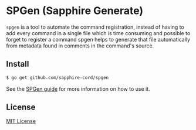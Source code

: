 # SPGen (Sapphire Generate)
`spgen` is a tool to automate the command registration, instead of having to add every command in a single file which is time consuming and possible to forget to register a command spgen helps to generate that file automatically from metadata found in comments in the command's source.

## Install
```sh
$ go get github.com/sapphire-cord/spgen
```
See the [SPGen guide](https://github.com/sapphire-cord/spgen/blob/master/guide/SPGen.md) for more information on how to use it.

## License
[MIT License](LICENSE)

